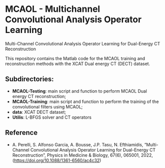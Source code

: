 # MCAOL - Multichannel Convolutional Analysis Operator Learning
Multi-Channel Convolutional Analysis Operator Learning for Dual-Energy CT Reconstruction

This repository contains the Matlab code for the MCAOL training and reconstruction methods with the XCAT Dual energy CT (DECT) dataset. 

## Subdirectories:
- **MCAOL-Testing**: main script and function to perform MCAOL Dual energy CT reconstruction;
- **MCAOL-Training**: main script and function to perform the training of the convolutional filters using MCAOL;
- **data**: XCAT DECT dataset;
- **Utilis**: L-BFGS solver and CT operators

## Reference
- A. Perelli, S. Alfonso Garcia, A. Bousse, J.P. Tasu, N. Efthiamidis, ”Multi-Channel Convolutional Analysis Operator Learning for Dual-Energy CT Reconstruction”, Physics in Medicine & Biology, 67(6), 065001, 2022, (https://doi.org/10.1088/1361-6560/ac4c32)

